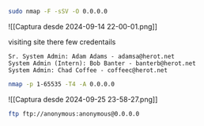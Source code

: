 ```bash
sudo nmap -F -sSV -O 0.0.0.0
```

![[Captura desde 2024-09-14 22-00-01.png]]

visiting site there few credentails

```text
Sr. System Admin: Adam Adams - adamsa@herot.net  
System Admin (Intern): Bob Banter - banterb@herot.net  
System Admin: Chad Coffee - coffeec@herot.net
```

```bash
nmap -p 1-65535 -T4 -A 0.0.0.0
```

![[Captura desde 2024-09-25 23-58-27.png]]

```bash
ftp ftp://anonymous:anonymous@0.0.0.0
```

